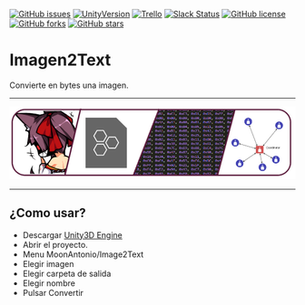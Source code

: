 [![GitHub issues](https://img.shields.io/github/issues/MoonAntonio/Imagen2Text.svg)](https://github.com/MoonAntonio/Imagen2Text/issues)
[![UnityVersion](https://img.shields.io/badge/Unity-2017.3.1f1-blue.svg)](https://unity3d.com/es)
[![Trello](https://img.shields.io/badge/Trello-OFF-red.svg)](https://github.com/MoonAntonio/Imagen2Text)
[![Slack Status](https://moonantonio.herokuapp.com/badge.svg)](https://moonantonio.herokuapp.com/)
[![GitHub license](https://img.shields.io/github/license/MoonAntonio/Imagen2Text.svg)](https://github.com/MoonAntonio/Imagen2Text/blob/master/LICENSE)
[![GitHub forks](https://img.shields.io/github/forks/MoonAntonio/Imagen2Text.svg)](https://github.com/MoonAntonio/Imagen2Text/network)
[![GitHub stars](https://img.shields.io/github/stars/MoonAntonio/Imagen2Text.svg)](https://github.com/MoonAntonio/Imagen2Text/stargazers)

# Imagen2Text
Convierte en bytes una imagen.

---

<p align="center"><img src="https://github.com/MoonAntonio/Imagen2Text/blob/master/prev/prev.png?raw=true"></p>

---
## ¿Como usar?

* Descargar [Unity3D Engine][99]
* Abrir el proyecto.
* Menu MoonAntonio/Image2Text
* Elegir imagen
* Elegir carpeta de salida
* Elegir nombre
* Pulsar Convertir

[99]: https://unity3d.com
